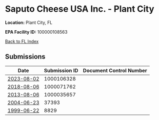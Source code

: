 # Saputo Cheese USA Inc. - Plant City

**Location:** Plant City, FL

**EPA Facility ID:** 100000108563

[Back to FL Index](../../index.md)

## Submissions

| Date | Submission ID | Document Control Number |
|------|--------------|-------------------------|
| [2023-08-02](submissions/1000106328.md) | 1000106328 |  |
| [2018-08-06](submissions/1000071762.md) | 1000071762 |  |
| [2013-08-06](submissions/1000035657.md) | 1000035657 |  |
| [2004-06-23](submissions/37393.md) | 37393 |  |
| [1999-06-22](submissions/8829.md) | 8829 |  |
